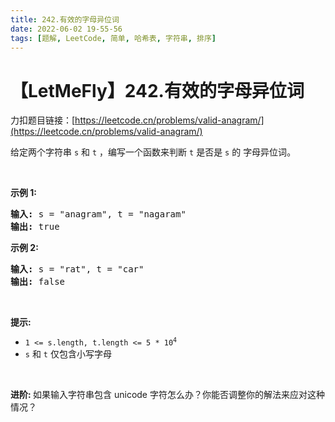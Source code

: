 ```yaml
---
title: 242.有效的字母异位词
date: 2022-06-02 19-55-56
tags: [题解, LeetCode, 简单, 哈希表, 字符串, 排序]
---
```


# 【LetMeFly】242.有效的字母异位词

力扣题目链接：[https://leetcode.cn/problems/valid-anagram/](https://leetcode.cn/problems/valid-anagram/)

<p>给定两个字符串 <code>s</code> 和 <code>t</code> ，编写一个函数来判断 <code>t</code> 是否是 <code>s</code> 的 <span data-keyword="anagram">字母异位词</span>。</p>

<p>&nbsp;</p>

<p><strong>示例&nbsp;1:</strong></p>

<pre>
<strong>输入:</strong> s = "anagram", t = "nagaram"
<strong>输出:</strong> true
</pre>

<p><strong>示例 2:</strong></p>

<pre>
<strong>输入:</strong> s = "rat", t = "car"
<strong>输出: </strong>false</pre>

<p>&nbsp;</p>

<p><strong>提示:</strong></p>

<ul>
	<li><code>1 &lt;= s.length, t.length &lt;= 5 * 10<sup>4</sup></code></li>
	<li><code>s</code> 和 <code>t</code>&nbsp;仅包含小写字母</li>
</ul>

<p>&nbsp;</p>

<p><strong>进阶:&nbsp;</strong>如果输入字符串包含 unicode 字符怎么办？你能否调整你的解法来应对这种情况？</p>


    